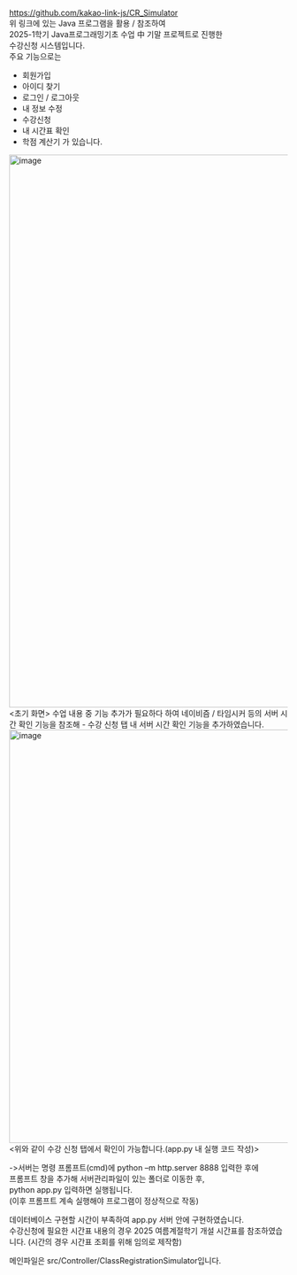 https://github.com/kakao-link-js/CR_Simulator  
위 링크에 있는 Java 프로그램을 활용 / 참조하여   
2025-1학기 Java프로그래밍기초 수업 中 기말 프로젝트로 진행한  
수강신청 시스템입니다.  
주요 기능으로는 
- 회원가입
- 아이디 찾기
- 로그인 / 로그아웃
- 내 정보 수정
- 수강신청
- 내 시간표 확인
- 학점 계산기
가 있습니다. 
<img width="1431" height="999" alt="image" src="https://github.com/user-attachments/assets/3cace0ec-7f58-47f0-9928-ff906603be83" />
<초기 화면>
  수업 내용 중 기능 추가가 필요하다 하여 네이비즘 / 타임시커 등의 서버 시간 확인 기능을 참조해
- 수강 신청 탭 내 서버 시간 확인 기능을 추가하였습니다.
<img width="1022" height="747" alt="image" src="https://github.com/user-attachments/assets/0605c1ca-b6c5-4050-81fe-89b1212bcab2" />
<위와 같이 수강 신청 탭에서 확인이 가능합니다.(app.py 내 실행 코드 작성)>    

->서버는 명령 프롬프트(cmd)에 python –m http.server 8888 입력한 후에  
프롬프트 창을 추가해 
서버관리파일이 있는 폴더로 이동한 후,     
python app.py 입력하면 실행됩니다.  
(이후 프롬프트 계속 실행해야 프로그램이 정상적으로 작동) 

데이터베이스 구현할 시간이 부족하여 app.py 서버 안에 구현하였습니다.  
수강신청에 필요한 시간표 내용의 경우 2025 여름계절학기 개설 시간표를 참조하였습니다.  (시간의 경우 시간표 조회를 위해 임의로 제작함)

메인파일은 src/Controller/ClassRegistrationSimulator입니다.

